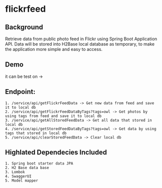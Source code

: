 # flickrfeed 

## Background
Retrieve data from public photo feed in Flickr using Spring Boot Application API. Data will be stored into H2Base local database as temporary, to make the application more simple and easy to access.

## Demo 
it can be test on -> 

## Endpoint:
    1. /service/api/getFlickrFeedData -> Get new data from feed and save it to local db
    2. /service/api/getFlickrFeedDataByTags?tags=owl -> Get photos by using tags from feed and save it to local db
    3. /service/api/getAllStoredFeedData -> Get all data that stored in local db
    4. /service/api/getStoredFeedDataByTags?tags=owl -> Get data by using tags that stored in local db
    5. /service/api/clearStoredFeedData -> Clear local db

## Highlated Dependecies Included 

    1. Spring boot starter data JPA
    2. H2 Base data base
    3. Lombok
    4. SwaggerUI
    5. Model mapper
